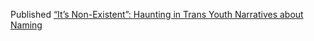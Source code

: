 Published [“It’s Non-Existent”: Haunting in Trans Youth Narratives about Naming](https://educate.bankstreet.edu/occasional-paper-series/vol2017/iss37/7/)
